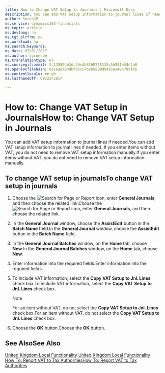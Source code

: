 ```yaml
---
title: How to Change VAT Setup in Journals | Microsoft Docs
description: You can add VAT setup information to journal lines if needed. If you enter items without VAT, you do not need to remove VAT setup information manually.
author: SorenGP
ms.service: dynamics365-financials
ms.topic: article
ms.devlang: na
ms.tgt_pltfrm: na
ms.workload: na
ms.search.keywords: 
ms.date: 07/01/2017
ms.author: sgroespe
ms.translationtype: HT
ms.sourcegitcommit: 2c13559bb3dc44cdb61697f5135c5b931e34d2a8
ms.openlocfilehash: 6e16ae704db43cc57beb5808d9485ec48c789f45
ms.contentlocale: en-gb
ms.lasthandoff: 09/22/2017

---
```

# <a name="how-to-change-vat-setup-in-journals"></a><span data-ttu-id="cd057-104">How to: Change VAT Setup in Journals</span><span class="sxs-lookup"><span data-stu-id="cd057-104">How to: Change VAT Setup in Journals</span></span>
<span data-ttu-id="cd057-105">You can add VAT setup information to journal lines if needed.</span><span class="sxs-lookup"><span data-stu-id="cd057-105">You can add VAT setup information to journal lines if needed.</span></span> <span data-ttu-id="cd057-106">If you enter items without VAT, you do not need to remove VAT setup information manually.</span><span class="sxs-lookup"><span data-stu-id="cd057-106">If you enter items without VAT, you do not need to remove VAT setup information manually.</span></span>  

## <a name="to-change-vat-setup-in-journals"></a><span data-ttu-id="cd057-107">To change VAT setup in journals</span><span class="sxs-lookup"><span data-stu-id="cd057-107">To change VAT setup in journals</span></span>  

1.  <span data-ttu-id="cd057-108">Choose the ![Search for Page or Report](../../media/ui-search/search_small.png "Search for Page or Report icon") icon, enter **General Journals**, and then choose the related link.</span><span class="sxs-lookup"><span data-stu-id="cd057-108">Choose the ![Search for Page or Report](../../media/ui-search/search_small.png "Search for Page or Report icon") icon, enter **General Journals**, and then choose the related link.</span></span>  
2.  <span data-ttu-id="cd057-109">In the **General Journal** window, choose the **AssistEdit** button in the **Batch Name** field.</span><span class="sxs-lookup"><span data-stu-id="cd057-109">In the **General Journal** window, choose the **AssistEdit** button in the **Batch Name** field.</span></span>  
3.  <span data-ttu-id="cd057-110">In the **General Journal Batches** window, on the **Home** tab, choose **New**.</span><span class="sxs-lookup"><span data-stu-id="cd057-110">In the **General Journal Batches** window, on the **Home** tab, choose **New**.</span></span>  
4.  <span data-ttu-id="cd057-111">Enter information into the required fields.</span><span class="sxs-lookup"><span data-stu-id="cd057-111">Enter information into the required fields.</span></span>  
5.  <span data-ttu-id="cd057-112">To include VAT information, select the **Copy VAT Setup to Jnl. Lines** check box.</span><span class="sxs-lookup"><span data-stu-id="cd057-112">To include VAT information, select the **Copy VAT Setup to Jnl. Lines** check box.</span></span>  

    > [!NOTE]  
    >  <span data-ttu-id="cd057-113">For an item without VAT, do not select the **Copy VAT Setup to Jnl. Lines** check box.</span><span class="sxs-lookup"><span data-stu-id="cd057-113">For an item without VAT, do not select the **Copy VAT Setup to Jnl. Lines** check box.</span></span>  

6.  <span data-ttu-id="cd057-114">Choose the **OK** button.</span><span class="sxs-lookup"><span data-stu-id="cd057-114">Choose the **OK** button.</span></span>  

## <a name="see-also"></a><span data-ttu-id="cd057-115">See Also</span><span class="sxs-lookup"><span data-stu-id="cd057-115">See Also</span></span>  
<span data-ttu-id="cd057-116">[United Kingdom Local Functionality](united-kingdom-local-functionality.md) </span><span class="sxs-lookup"><span data-stu-id="cd057-116">[United Kingdom Local Functionality](united-kingdom-local-functionality.md) </span></span>  
[<span data-ttu-id="cd057-117">How To: Report VAT to Tax Authorities</span><span class="sxs-lookup"><span data-stu-id="cd057-117">How To: Report VAT to Tax Authorities</span></span>](../../finance-how-report-vat.md)

